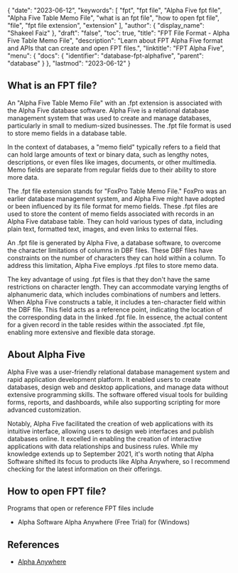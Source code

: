 {
  "date": "2023-06-12",
  "keywords": [
    "fpt",
    "fpt file",
    "Alpha Five fpt file",
    "Alpha Five Table Memo File",
    "what is an fpt file",
    "how to open fpt file",
    "file",
    "fpt file extension",
    "extension"
  ],
  "author": {
    "display_name": "Shakeel Faiz"
  },
  "draft": "false",
  "toc": true,
  "title": "FPT File Format - Alpha Five Table Memo File",
  "description": "Learn about FPT Alpha Five format and APIs that can create and open FPT files.",
  "linktitle": "FPT Alpha Five",
  "menu": {
    "docs": {
      "identifier": "database-fpt-alphafive",
      "parent": "database"
    }
  },
  "lastmod": "2023-06-12"
}

## What is an FPT file?

An "Alpha Five Table Memo File" with an .fpt extension is associated with the Alpha Five database software. Alpha Five is a relational database management system that was used to create and manage databases, particularly in small to medium-sized businesses. The .fpt file format is used to store memo fields in a database table.

In the context of databases, a "memo field" typically refers to a field that can hold large amounts of text or binary data, such as lengthy notes, descriptions, or even files like images, documents, or other multimedia. Memo fields are separate from regular fields due to their ability to store more data.

The .fpt file extension stands for "FoxPro Table Memo File." FoxPro was an earlier database management system, and Alpha Five might have adopted or been influenced by its file format for memo fields. These .fpt files are used to store the content of memo fields associated with records in an Alpha Five database table. They can hold various types of data, including plain text, formatted text, images, and even links to external files.

An .fpt file is generated by Alpha Five, a database software, to overcome the character limitations of columns in DBF files. These DBF files have constraints on the number of characters they can hold within a column. To address this limitation, Alpha Five employs .fpt files to store memo data.

The key advantage of using .fpt files is that they don't have the same restrictions on character length. They can accommodate varying lengths of alphanumeric data, which includes combinations of numbers and letters. When Alpha Five constructs a table, it includes a ten-character field within the DBF file. This field acts as a reference point, indicating the location of the corresponding data in the linked .fpt file. In essence, the actual content for a given record in the table resides within the associated .fpt file, enabling more extensive and flexible data storage.

## About Alpha Five

Alpha Five was a user-friendly relational database management system and rapid application development platform. It enabled users to create databases, design web and desktop applications, and manage data without extensive programming skills. The software offered visual tools for building forms, reports, and dashboards, while also supporting scripting for more advanced customization. 

Notably, Alpha Five facilitated the creation of web applications with its intuitive interface, allowing users to design web interfaces and publish databases online. It excelled in enabling the creation of interactive applications with data relationships and business rules. While my knowledge extends up to September 2021, it's worth noting that Alpha Software shifted its focus to products like Alpha Anywhere, so I recommend checking for the latest information on their offerings.

## How to open FPT file?

Programs that open or reference FPT files include

- Alpha Software Alpha Anywhere (Free Trial) for (Windows)

## References
* [Alpha Anywhere](https://www.alphasoftware.com/mobile-app-development-platform)




